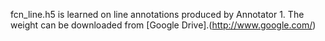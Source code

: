 fcn_line.h5 is learned on line annotations produced by Annotator 1.
The weight can be downloaded from [Google Drive].(http://www.google.com/)
